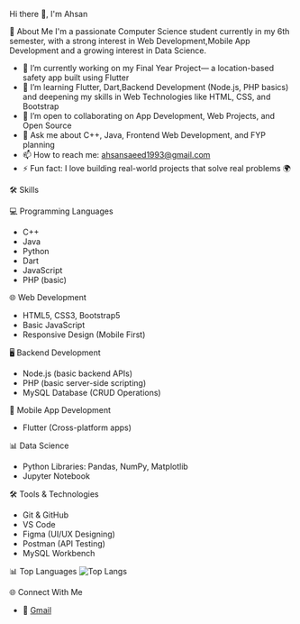  Hi there 👋, I'm Ahsan

 🚀 About Me
I'm a passionate Computer Science student currently in my 6th semester, with a strong interest in Web Development,Mobile App Development and a growing interest in Data Science.

- 🔭 I’m currently working on my Final Year Project— a location-based safety app built using Flutter
- 🌱 I’m learning Flutter, Dart,Backend Development (Node.js, PHP basics) and deepening my skills in Web Technologies like HTML, CSS, and Bootstrap
- 👯 I’m open to collaborating on App Development, Web Projects, and Open Source
- 💬 Ask me about C++, Java, Frontend Web Development, and FYP planning
- 📫 How to reach me: ahsansaeed1993@gmail.com
- ⚡ Fun fact: I love building real-world projects that solve real problems 🌍

 🛠️ Skills

 💻 Programming Languages
- C++
- Java
- Python
- Dart
- JavaScript
- PHP (basic)

 🌐 Web Development
- HTML5, CSS3, Bootstrap5
- Basic JavaScript
- Responsive Design (Mobile First)

 🖥️ Backend Development
- Node.js (basic backend APIs)
- PHP (basic server-side scripting)
- MySQL Database (CRUD Operations)

 📱 Mobile App Development
- Flutter (Cross-platform apps)

 📊 Data Science
- Python Libraries: Pandas, NumPy, Matplotlib
- Jupyter Notebook

 🛠️ Tools & Technologies
- Git & GitHub
- VS Code
- Figma (UI/UX Designing)
- Postman (API Testing)
- MySQL Workbench

 📊 Top Languages
![Top Langs](https://github-readme-stats.vercel.app/api/top-langs/?username=MuhammadAhsan-MASK&layout=compact&theme=tokyonight)

 🌐 Connect With Me
- 📧 [Gmail](mailto:ahsansaeed1993@gmail.com)
  
